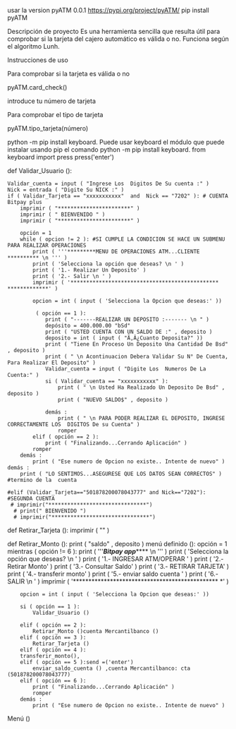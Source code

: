 usar la version pyATM 0.0.1
https://pypi.org/project/pyATM/
pip install pyATM

Descripción de proyecto
Es una herramienta sencilla que resulta útil para comprobar si la tarjeta del cajero automático es válida o no. Funciona según el algoritmo Lunh.

Instrucciones de uso

Para comprobar si la tarjeta es válida o no

pyATM.card_check()

introduce tu número de tarjeta

Para comprobar el tipo de tarjeta

pyATM.tipo_tarjeta(número) 

python -m pip install keyboard.
Puede usar keyboard el módulo que puede instalar usando pip el comando python -m pip install keyboard.
from keyboard import press
press('enter')

def  Validar_Usuario ():

    Validar_cuenta = input ( "Ingrese Los  Digitos De Su cuenta :" )
    Nick = entrada ( "Digite Su NICK :" )
    if ( Validar_Tarjeta == "xxxxxxxxxxx"  and  Nick == "7202" ): # CUENTA Bitpay plus
        imprimir ( "***********************" )
        imprimir ( " BIENVENIDO " )
        imprimir ( "***********************" )

        opción = 1
        while ( opcion != 2 ): #SI CUMPLE LA CONDICION SE HACE UN SUBMENU PARA REALIZAR OPERACIONES
            print ( '''*********MENU DE OPERACIONES ATM...CLIENTE ********** \n ''' )
            print ( 'Selecciona la opción que deseas? \n ' )
            print ( '1.- Realizar Un Deposito' )
            print ( '2.- Salir \n ' )
            imprimir ( '*********************************************** *************' )

            opcion = int ( input ( 'Selecciona la Opcion que deseas:' ))

             ( opción == 1 ):
                print ( "-------REALIZAR UN DEPOSITO :------- \n " ) 
                depósito = 400.000.00 "bSd"
                print ( "USTED CUENTA CON UN SALDO DE :" , deposito )
                deposito = int ( input ( "Ã‚Â¿Cuanto Deposita?" ))
                print ( "Tiene En Proceso Un Deposito Una Cantidad De Bsd" , deposito )
                print ( " \n Acontinuacion Debera Validar Su N° De Cuenta, Para Realizar El Deposito" )
                Validar_cuenta = input ( "Digite Los  Numeros De La Cuenta:" ) 
                si ( Validar_cuenta == "xxxxxxxxxxx" ):
                    print ( " \n Usted Ha Realizado Un Deposito De Bsd" , deposito )
                    print ( "NUEVO SALDO$" , deposito )

                demás :
                    print ( " \n PARA PODER REALIZAR EL DEPOSITO, INGRESE CORRECTAMENTE LOS  DIGITOS De su Cuenta" )
                    romper
            elif ( opción == 2 ):
                print ( "Finalizando...Cerrando Aplicación" )
            romper
        demás :
            print ( "Ese numero de Opcion no existe.. Intente de nuevo" )
    demás :
        print ( "LO SENTIMOS...ASEGURESE QUE LOS DATOS SEAN CORRECTOS" ) #termino de la  cuenta

    #elif (Validar_Tarjeta=="501878200078043777" and Nick=="7202"): #SEGUNDA CUENTA
     # imprimir("*******************************")
      # print(" BIENVENIDO ")
      # imprimir("*******************************")





def  Retirar_Tarjeta ():
    imprimir ( "" )

def  Retirar_Monto ():
    print ( "saldo" , deposito )
 menú definido ():
    opción = 1
    mientras ( opción != 6 ):
        print ( '''*********Bitpay app************* \n ''' )
        print ( 'Selecciona la opción que deseas? \n ' )
        print ( '1.- INGRESAR ATM/OPERAR ' )
        print ( '2.- Retirar Monto' )
        print ( '3.- Consultar Saldo' )
        print ( '3.- RETIRAR TARJETA' )
        print ( '4.- transferir monto' ) 
        print ( '5.- enviar saldo cuenta ' ) 
        print ( '6.- SALIR \n ' )
        imprimir ( '*********************************************** *' )

        opcion = int ( input ( 'Selecciona la Opcion que deseas:' ))

        si ( opción == 1 ):
            Validar_Usuario ()

        elif ( opción == 2 ):
            Retirar_Monto ()cuenta Mercantilbanco () 
        elif ( opción == 3 ):
            Retirar_Tarjeta ()
        elif ( opción == 4 ):
        transferir_monto(), 
        elif ( opción == 5 ):send =('enter') 
            enviar_saldo_cuenta () ,cuenta Mercantilbanco: cta (501878200078043777)
        elif ( opción == 6 ):
            print ( "Finalizando...Cerrando Aplicación" )
            romper
        demás :
            print ( "Ese numero de Opcion no existe.. Intente de nuevo" )

Menú ()
